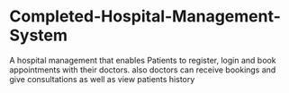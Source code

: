 # Completed-Hospital-Management-System
A hospital management that enables Patients to register, login and book appointments with their doctors. also doctors can receive bookings and give consultations as well as view patients history
